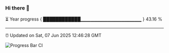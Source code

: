 ### Hi there 👋

⏳ Year progress { ████████████▁▁▁▁▁▁▁▁▁▁▁▁▁▁▁▁▁▁ } 43.16 %

---

⏰ Updated on Sat, 07 Jun 2025 12:46:28 GMT

![Progress Bar CI](https://github.com/ZhaoGui/ZhaoGui/workflows/Progress%20Bar%20CI/badge.svg)

